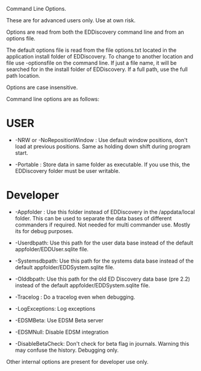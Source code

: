 Command Line Options.

These are for advanced users only.  Use at own risk.

Options are read from both the EDDiscovery command line and from an options file.  

The default options file is read from the file options.txt located in the application install folder of EDDiscovery.  To change to another location and file use -optionsfile <filename> on the command line. If just a file name, it will be searched for in the install folder of EDDiscovery.  If a full path, use the full path location.

Options are case insensitive.

Command line options are as follows:

# USER

* -NRW or -NoRepositionWindow : Use default window positions, don't load at previous positions.  Same as holding down shift during program start.

* -Portable : Store data in same folder as executable.  If you use this, the EDDiscovery folder must be user writable.

# Developer

* -Appfolder : Use this folder instead of EDDiscovery in the <users>/appdata/local folder.  This can be used to separate the data bases of different commanders if required.  Not needed for multi commander use.  Mostly its for debug purposes.

* -Userdbpath: Use this path for the user data base instead of the default appfolder/EDDUser.sqlite file.

* -Systemsdbpath: Use this path for the systems data base instead of the default appfolder/EDDSystem.sqlite file.

* -Olddbpath: Use this path for the old ED Discovery data base (pre 2.2) instead of the default appfolder/EDDSystem.sqlite file.

* -Tracelog : Do a tracelog even when debugging.

* -LogExceptions: Log exceptions

* -EDSMBeta: Use EDSM Beta server

* -EDSMNull: Disable EDSM integration

* -DisableBetaCheck: Don't check for beta flag in journals.  Warning this may confuse the history.  Debugging only.

Other internal options are present for developer use only.